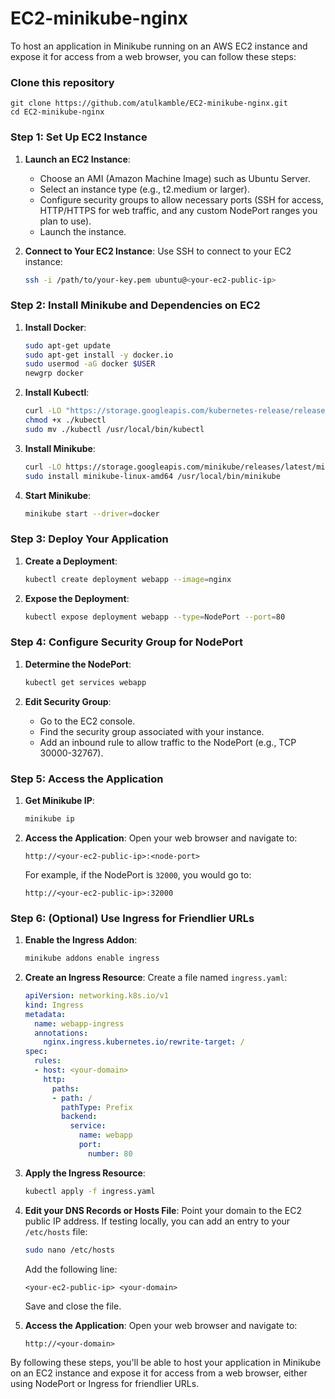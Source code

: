 # EC2-minikube-nginx

To host an application in Minikube running on an AWS EC2 instance and expose it for access from a web browser, you can follow these steps:

### Clone this repository
```
git clone https://github.com/atulkamble/EC2-minikube-nginx.git
cd EC2-minikube-nginx
```
### Step 1: Set Up EC2 Instance
1. **Launch an EC2 Instance**:
    - Choose an AMI (Amazon Machine Image) such as Ubuntu Server.
    - Select an instance type (e.g., t2.medium or larger).
    - Configure security groups to allow necessary ports (SSH for access, HTTP/HTTPS for web traffic, and any custom NodePort ranges you plan to use).
    - Launch the instance.

2. **Connect to Your EC2 Instance**:
    Use SSH to connect to your EC2 instance:
    ```sh
    ssh -i /path/to/your-key.pem ubuntu@<your-ec2-public-ip>
    ```

### Step 2: Install Minikube and Dependencies on EC2
1. **Install Docker**:
    ```sh
    sudo apt-get update
    sudo apt-get install -y docker.io
    sudo usermod -aG docker $USER
    newgrp docker
    ```

2. **Install Kubectl**:
    ```sh
    curl -LO "https://storage.googleapis.com/kubernetes-release/release/$(curl -s https://storage.googleapis.com/kubernetes-release/release/stable.txt)/bin/linux/amd64/kubectl"
    chmod +x ./kubectl
    sudo mv ./kubectl /usr/local/bin/kubectl
    ```

3. **Install Minikube**:
    ```sh
    curl -LO https://storage.googleapis.com/minikube/releases/latest/minikube-linux-amd64
    sudo install minikube-linux-amd64 /usr/local/bin/minikube
    ```

4. **Start Minikube**:
    ```sh
    minikube start --driver=docker
    ```

### Step 3: Deploy Your Application
1. **Create a Deployment**:
    ```sh
    kubectl create deployment webapp --image=nginx
    ```

2. **Expose the Deployment**:
    ```sh
    kubectl expose deployment webapp --type=NodePort --port=80
    ```

### Step 4: Configure Security Group for NodePort
1. **Determine the NodePort**:
    ```sh
    kubectl get services webapp
    ```

2. **Edit Security Group**:
    - Go to the EC2 console.
    - Find the security group associated with your instance.
    - Add an inbound rule to allow traffic to the NodePort (e.g., TCP 30000-32767).

### Step 5: Access the Application
1. **Get Minikube IP**:
    ```sh
    minikube ip
    ```

2. **Access the Application**:
   Open your web browser and navigate to:
    ```
    http://<your-ec2-public-ip>:<node-port>
    ```
   For example, if the NodePort is `32000`, you would go to:
    ```
    http://<your-ec2-public-ip>:32000
    ```

### Step 6: (Optional) Use Ingress for Friendlier URLs
1. **Enable the Ingress Addon**:
    ```sh
    minikube addons enable ingress
    ```

2. **Create an Ingress Resource**:
   Create a file named `ingress.yaml`:
    ```yaml
    apiVersion: networking.k8s.io/v1
    kind: Ingress
    metadata:
      name: webapp-ingress
      annotations:
        nginx.ingress.kubernetes.io/rewrite-target: /
    spec:
      rules:
      - host: <your-domain>
        http:
          paths:
          - path: /
            pathType: Prefix
            backend:
              service:
                name: webapp
                port:
                  number: 80
    ```

3. **Apply the Ingress Resource**:
    ```sh
    kubectl apply -f ingress.yaml
    ```

4. **Edit your DNS Records or Hosts File**:
   Point your domain to the EC2 public IP address. If testing locally, you can add an entry to your `/etc/hosts` file:
    ```sh
    sudo nano /etc/hosts
    ```

   Add the following line:
    ```
    <your-ec2-public-ip> <your-domain>
    ```

   Save and close the file.

5. **Access the Application**:
   Open your web browser and navigate to:
    ```
    http://<your-domain>
    ```

By following these steps, you'll be able to host your application in Minikube on an EC2 instance and expose it for access from a web browser, either using NodePort or Ingress for friendlier URLs.
